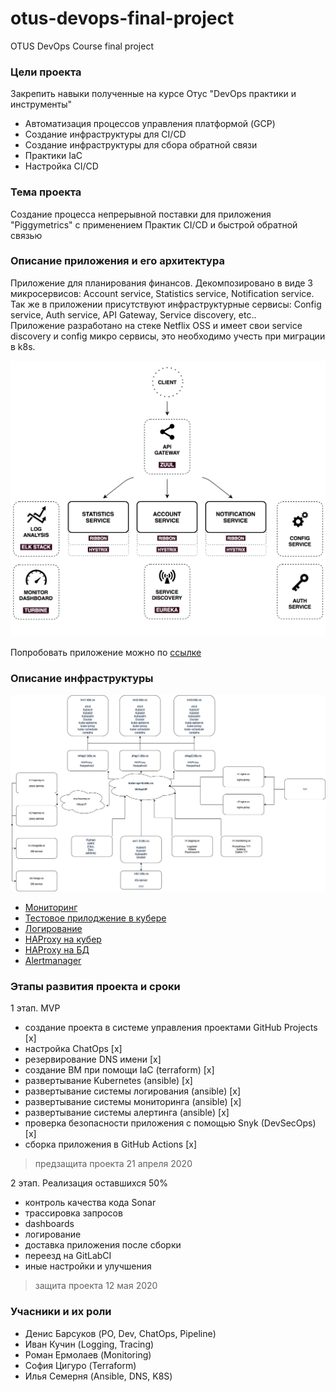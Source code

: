 # otus-devops-final-project
OTUS DevOps Course final project

### Цели проекта

Закрепить навыки полученные на курсе Отус "DevOps практики и инструменты"

 - Автоматизация процессов управления платформой (GCP)
 - Создание инфраструктуры для CI/CD
 - Создание инфраструктуры для сбора обратной связи
 - Практики IaC
 - Настройка CI/CD
 
### Тема проекта

Создание процесса непрерывной поставки для приложения "Piggymetrics" с применением Практик CI/CD и быстрой обратной связью

### Описание приложения и его архитектура

Приложение для планирования финансов. Декомпозировано в виде 3 микросервисов: Account service, Statistics service, Notification service.
Так же в приложении присутствуют инфраструктурные сервисы: Config service, Auth service, API Gateway, Service discovery, etc..  
Приложение разработано на стеке Netflix OSS и имеет свои service discovery и config микро сервисы, это необходимо учесть при миграции в k8s. 

![Image of app architecture](docs/architecture.png)

Попробовать приложение можно по [ссылке](http://35.240.15.150)

### Описание инфраструктуры

![Image of infrastructure](docs/infra.jpg)

 - [Мониторинг](zabbix.semernya.ru)
 - [Тестовое прилоджение в кубере](test.semernya.ru)
 - [Логирование](kibana.semernya.ru)
 - [HAProxy на кубер](http://hapk8s.semernya.ru/ )
 - [HAProxy на БД](hap.semernya.ru)
 - [Alertmanager](alertmanager.semernya.ru)

### Этапы развития проекта и сроки

1 этап. MVP

 - создание проекта в системе управления проектами GitHub Projects [x]
 - настройка ChatOps [x]
 - резервирование DNS имени [x]
 - создание ВМ при помощи IaC (terraform) [x]
 - развертывание Kubernetes (ansible) [x]
 - развертывание системы логирования (ansible) [x]
 - развертывание системы мониторинга (ansible) [x]
 - развертывание системы алертинга (ansible) [x]
 - проверка безопасности приложения с помощью Snyk (DevSecOps) [x]
 - сборка приложения в GitHub Actions [x]
 
 > предзащита проекта 21 апреля 2020

2 этап. Реализация оставшихся 50%

 - контроль качества кода Sonar
 - трассировка запросов
 - dashboards
 - логирование  
 - доставка приложения после сборки
 - переезд на GitLabCI
 - иные настройки и улучшения
 
 > защита проекта 12 мая 2020

### Учасники и их роли

 - Денис Барсуков (PO, Dev, ChatOps, Pipeline)
 - Иван Кучин (Logging, Tracing)
 - Роман Ермолаев (Monitoring)
 - София Цигуро (Terraform)
 - Илья Семерня (Ansible, DNS, K8S)
 